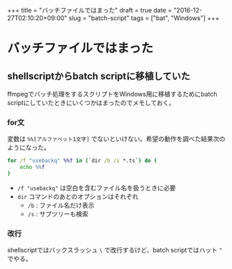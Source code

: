 +++
title = "バッチファイルではまった"
draft = true
date = "2016-12-27T02:10:20+09:00"
slug = "batch-script"
tags = ["bat", "Windows"]
+++

# バッチファイルではまった
## shellscriptからbatch scriptに移植していた
ffmpegでバッチ処理をするスクリプトをWindows用に移植するためにbatch scriptにしていたときにいくつかはまったのでメモしておく。

### for文

変数は `%%[アルファベット1文字]` でないといけない。希望の動作を調べた結果次のようになった。

```bat
for /f "usebackq" %%f in (`dir /b /s *.ts`) do (
    echo %%f
)
```

* `/f "usebackq"` は空白を含むファイル名を扱うときに必要
* `dir` コマンドのあとのオプションはそれぞれ
  * `/b` : ファイル名だけ表示
  * `/s` : サブツリーも検索

### 改行
shellscriptではバックスラッシュ `\` で改行するけど、batch scriptではハット `^` でやる。